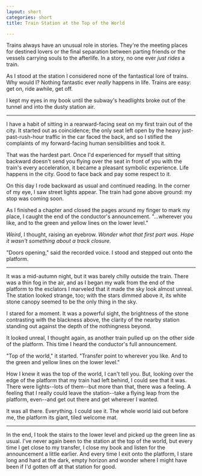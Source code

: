 ```yaml
---
layout: short
categories: short
title: Train Station at the Top of the World

---
```


Trains always have an unusual role in stories. They're the meeting places for
destined lovers or the final separation between parting friends or the vessels
carrying souls to the afterlife. In a story, no one ever *just rides* a train.

As I stood at the station I considered none of the fantastical lore of trains.
Why would I? Nothing fantastic ever *really* happens in life. Trains are easy:
get on, ride awhile, get off.

I kept my eyes in my book until the subway's headlights broke out of the tunnel
and into the dusty station air.

---

I have a habit of sitting in a rearward-facing seat on my first train out of
the city. It started out as coincidence; the only seat left open by the heavy
just-past-rush-hour traffic in the car faced the back, and so I stifled the
complaints of my forward-facing human sensibilities and took it.

That was the hardest part. Once I'd experienced for myself that sitting
backward doesn't send you flying over the seat in front of you with the train's
every acceleration, it became a pleasant symbolic experience. Life happens in
the city. Good to face back and pay some respect to it.

On this day I rode backward as usual and continued reading. In the corner of my
eye, I saw street lights appear. The train had gone above ground: my stop was
coming soon.

As I finished a chapter and closed the pages around my finger to mark my place,
I caught the end of the conductor's announcement. "...wherever you like, and to
the green and yellow lines on the lower level."

*Weird*, I thought, raising an eyebrow. *Wonder what that first part was. Hope
it wasn't something about a track closure.*

"Doors opening," said the recorded voice. I stood and stepped out onto the
platform.

---

It was a mid-autumn night, but it was barely chilly outside the train. There
was a thin fog in the air, and as I began my walk from the end of the platform
to the esclators I marveled that it made the sky look almost unreal. The
station looked strange, too; with the stars dimmed above it, its white stone
canopy seemed to be the only thing in the sky.

I stared for a moment. It was a powerful sight, the brightness of the stone
contrasting with the blackness above, the clarity of the nearby station
standing out against the depth of the nothingness beyond.

It looked unreal, I thought again, as another train pulled up on the other side
of the platform. This time I heard the conductor's full announcement.

"Top of the world," it started. "Transfer point to wherever you like. And to
the green and yellow lines on the lower level."

How I knew it was the top of the world, I can't tell you. But, looking over the
edge of the platform that my train had left behind, I could see that it was.
There were lights--lots of them--but more than that, there was a feeling. A
feeling that I really could leave the station--take a flying leap from the
platform, even--and get out there and get wherever I wanted.

It was all there. Everything. I could see it. The whole world laid out before
me, the platform its giant, tiled welcome mat.

---

In the end, I took the stairs to the lower level and picked up the green line
as usual. I've never again been to the station at the top of the world, but
every time I get close to my transfer, I close my book and listen for the
announcement a little earlier. And every time I exit onto the platform, I stare
long and hard at the dark, empty horizon and wonder where I might have been if
I'd gotten off at that station for good.
